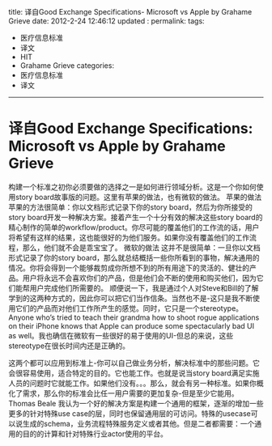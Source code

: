 title: 译自Good Exchange Specifications- Microsoft vs Apple  by Grahame Grieve
date: 2012-2-24 12:46:12
updated	:
permalink:
tags:
- 医疗信息标准
- 译文
- HIT
- Grahame Grieve
categories:
- 医疗信息标准
- 译文
---

# 译自Good Exchange Specifications: Microsoft vs Apple  by Grahame Grieve

构建一个标准之初你必须要做的选择之一是如何进行领域分析。这是一个你如何使用story board故事版的问题。这里有苹果的做法，也有微软的做法。
苹果的做法
苹果的方法很简单：你以文档形式记录下你的story board，然后为你所接受的story board开发一种解决方案。接着产生一个十分有效的解决这些story board的精心制作的简单的workflow/product。你尽可能的覆盖他们的工作流的话，用户将希望有这样的结果，这也能很好的为他们服务。如果你没有覆盖他们的工作流程，那么，他们就不会是乖宝宝了。
微软的做法
这并不是很简单：一旦你以文档形式记录了你的story board，那么就总结概括一些你所看到的事物，解决通用的情况。你将会得到一个能够裁剪成你所想不到的所有用途下的灵活的、健壮的产品。用户将永远不会喜欢你们的产品，但是他们会不断的使用和购买他们，因为它们能帮用户完成他们所需要的。
顺便说一下，我是通过个人对Steve和Bill的了解学到的这两种方式的，因此你可以把它们当作信条。当然也不是-这只是我不断使用它们的产品而对他们工作所产生的感觉。同时，它只是一个stereotype。Anyone who’s tried to teach their grandma how to shoot rogue applications on their iPhone knows that Apple can produce some spectacularly bad UI as well。我也确信在微软有一些很好的易于使用的UI-但总的来说，这些stereotype在很长时间内还是正确的。

这两个都可以应用到标准上-你可以自己做业务分析，解决标准中的那些问题。它会很容易使用，适合特定的目的。它也能工作。也就是说当story board满足实施人员的问题时它就能工作。如果他们没有。。。那么，就会有另一种标准。如果你概化了需求，那么你的标准会比任一用户需要的更加复杂-但是至少它能用。
Thomas Beale
我认为一个好的解决方案是构建一个通用的框架，逐渐的增加一些更多的针对特殊use case的层，同时也保留通用层的可访问。特殊的usecase可以说生成的schema，业务流程特殊服务定义或者其他。但是二者都需要：一个通用的目的的计算和针对特殊行业actor使用的平台。
